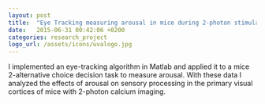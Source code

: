 ```yaml
---
layout: post
title:  "Eye Tracking measuring arousal in mice during 2-photon stimulation"
date:   2015-06-31 00:42:06 +0200
categories: research_project
logo_url: /assets/icons/uvalogo.jpg
---
```

I implemented an eye-tracking algorithm in Matlab and applied it to a mice 2-alternative choice decision task to measure arousal. With these data I analyzed the effects of arousal on sensory processing in the primary visual cortices of mice with 2-photon calcium imaging.